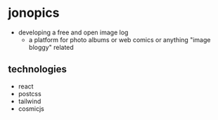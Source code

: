 # jonopics

* developing a free and open image log
  * a platform for photo albums or web comics or anything "image bloggy" related

## technologies

* react
* postcss
* tailwind
* cosmicjs